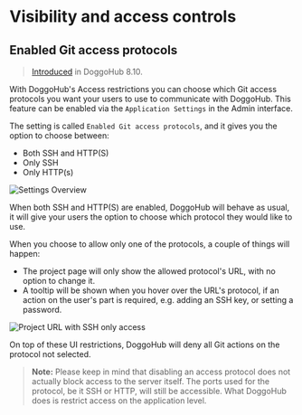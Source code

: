 # Visibility and access controls

## Enabled Git access protocols

> [Introduced][ce-4696] in DoggoHub 8.10.

With DoggoHub's Access restrictions you can choose which Git access protocols you
want your users to use to communicate with DoggoHub. This feature can be enabled
via the `Application Settings` in the Admin interface.

The setting is called `Enabled Git access protocols`, and it gives you the option
to choose between:

- Both SSH and HTTP(S)
- Only SSH
- Only HTTP(s)

![Settings Overview](img/access_restrictions.png)

When both SSH and HTTP(S) are enabled, DoggoHub will behave as usual, it will give
your users the option to choose which protocol they would like to use.

When you choose to allow only one of the protocols, a couple of things will happen:

- The project page will only show the allowed protocol's URL, with no option to
  change it.
- A tooltip will be shown when you hover over the URL's protocol, if an action
  on the user's part is required, e.g. adding an SSH key, or setting a password.

![Project URL with SSH only access](img/restricted_url.png)

On top of these UI restrictions, DoggoHub will deny all Git actions on the protocol
not selected.

> **Note:** Please keep in mind that disabling an access protocol does not actually
  block access to the server itself. The ports used for the protocol, be it SSH or
  HTTP, will still be accessible. What DoggoHub does is restrict access on the
  application level.

[ce-4696]: https://doggohub.com/doggohub-org/doggohub-ce/merge_requests/4696
